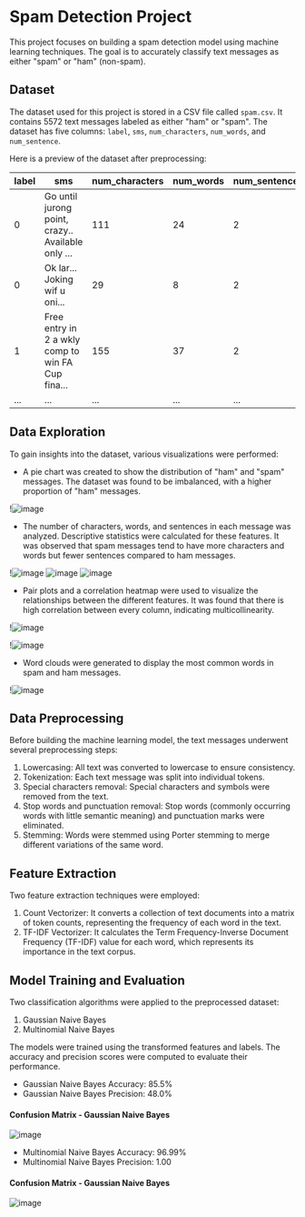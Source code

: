 # Spam Detection Project

This project focuses on building a spam detection model using machine learning techniques. The goal is to accurately classify text messages as either "spam" or "ham" (non-spam).

## Dataset

The dataset used for this project is stored in a CSV file called `spam.csv`. It contains 5572 text messages labeled as either "ham" or "spam". The dataset has five columns: `label`, `sms`, `num_characters`, `num_words`, and `num_sentence`.

Here is a preview of the dataset after preprocessing:

| label | sms                                               | num_characters | num_words | num_sentence |
|-------|---------------------------------------------------|----------------|-----------|--------------|
| 0     | Go until jurong point, crazy.. Available only ... | 111            | 24        | 2            |
| 0     | Ok lar... Joking wif u oni...                     | 29             | 8         | 2            |
| 1     | Free entry in 2 a wkly comp to win FA Cup fina... | 155            | 37        | 2            |
| ...   | ...                                               | ...            | ...       | ...          |

## Data Exploration

To gain insights into the dataset, various visualizations were performed:

- A pie chart was created to show the distribution of "ham" and "spam" messages. The dataset was found to be imbalanced, with a higher proportion of "ham" messages.

!![image](https://github.com/TejaswiniNikumbh/Ham-or-Spam/assets/92621668/117982d8-8e9c-4bec-bb27-4011ac485439)

- The number of characters, words, and sentences in each message was analyzed. Descriptive statistics were calculated for these features. It was observed that spam messages tend to have more characters and words but fewer sentences compared to ham messages.

!![image](https://github.com/TejaswiniNikumbh/Ham-or-Spam/assets/92621668/1cb68fae-fa22-4481-84f2-030bc74290ae)
![image](https://github.com/TejaswiniNikumbh/Ham-or-Spam/assets/92621668/1be8f68b-1a3b-4a7c-8ea7-c4dbbf18e5ed)
![image](https://github.com/TejaswiniNikumbh/Ham-or-Spam/assets/92621668/4d5feba3-4df5-45d3-af59-91bb85ea8c5c)


- Pair plots and a correlation heatmap were used to visualize the relationships between the different features. It was found that there is high correlation between every column, indicating multicollinearity.

!![image](https://github.com/TejaswiniNikumbh/Ham-or-Spam/assets/92621668/efed5a62-a877-4196-863e-6740bec952cf)

!![image](https://github.com/TejaswiniNikumbh/Ham-or-Spam/assets/92621668/6c410f86-2aad-447f-9282-d70036954a2e)


- Word clouds were generated to display the most common words in spam and ham messages.

!![image](https://github.com/TejaswiniNikumbh/Ham-or-Spam/assets/92621668/834b9c4c-1693-45b4-8ff7-d4cddf54d951)



## Data Preprocessing

Before building the machine learning model, the text messages underwent several preprocessing steps:

1. Lowercasing: All text was converted to lowercase to ensure consistency.
2. Tokenization: Each text message was split into individual tokens.
3. Special characters removal: Special characters and symbols were removed from the text.
4. Stop words and punctuation removal: Stop words (commonly occurring words with little semantic meaning) and punctuation marks were eliminated.
5. Stemming: Words were stemmed using Porter stemming to merge different variations of the same word.

## Feature Extraction

Two feature extraction techniques were employed:

1. Count Vectorizer: It converts a collection of text documents into a matrix of token counts, representing the frequency of each word in the text.
2. TF-IDF Vectorizer: It calculates the Term Frequency-Inverse Document Frequency (TF-IDF) value for each word, which represents its importance in the text corpus.

## Model Training and Evaluation

Two classification algorithms were applied to the preprocessed dataset:

1. Gaussian Naive Bayes
2. Multinomial Naive Bayes

The models were trained using the transformed features and labels. The accuracy and precision scores were computed to evaluate their performance.

- Gaussian Naive Bayes Accuracy: 85.5%
- Gaussian Naive Bayes Precision: 48.0%

#### Confusion Matrix - Gaussian Naive Bayes
![image](https://github.com/TejaswiniNikumbh/Ham-or-Spam/assets/92621668/51c2fba6-7788-47e0-8b40-4104438d441c)

- Multinomial Naive Bayes Accuracy: 96.99%
- Multinomial Naive Bayes Precision: 1.00
#### Confusion Matrix - Gaussian Naive Bayes
![image](https://github.com/TejaswiniNikumbh/Ham-or-Spam/assets/92621668/9eb64dea-64d1-4f15-afba-9ac28a5f8937)


